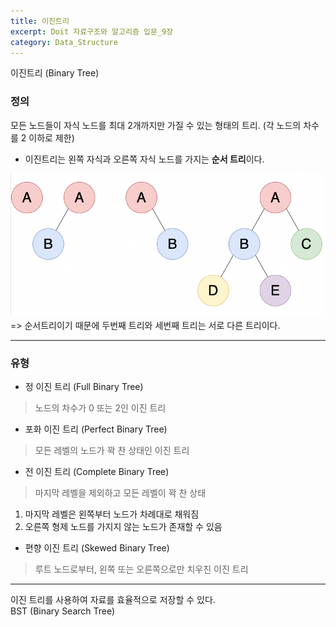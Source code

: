 ```yaml
---
title: 이진트리 
excerpt: Doit 자료구조와 알고리즘 입문_9장
category: Data_Structure
---
```


이진트리 (Binary Tree)

### 정의

모든 노드들이 자식 노드를 최대 2개까지만 가질 수 있는 형태의 트리. (각 노드의 차수를 2 이하로 제한)  

- 이진트리는 왼쪽 자식과 오른쪽 자식 노드를 가지는 **순서 트리**이다.

![이진트리이미지](/assets/images/pages/2022-07-29-btree/btrees.png)
=> 순서트리이기 때문에 두번째 트리와 세번째 트리는 서로 다른 트리이다.

---

### 유형

- 정 이진 트리 (Full Binary Tree)
> 노드의 차수가 0 또는 2인 이진 트리

- 포화 이진 트리 (Perfect Binary Tree)
> 모든 레벨의 노드가 꽉 찬 상태인 이진 트리

- 전 이진 트리 (Complete Binary Tree)
> 마지막 레벨을 제외하고 모든 레벨이 꽉 찬 상태  
1. 마지막 레벨은 왼쪽부터 노드가 차례대로 채워짐  
2. 오른쪽 형제 노드를 가지지 않는 노드가 존재할 수 있음  

- 편향 이진 트리 (Skewed Binary Tree)
> 루트 노드로부터, 왼쪽 또는 오른쪽으로만 치우친 이진 트리

 ---

이진 트리를 사용하여 자료를 효율적으로 저장할 수 있다.  
BST (Binary Search Tree)